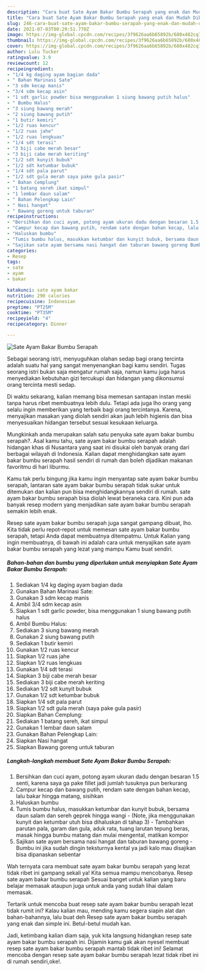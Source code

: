 ```yaml
---
description: "Cara buat Sate Ayam Bakar Bumbu Serapah yang enak dan Mudah Dibuat"
title: "Cara buat Sate Ayam Bakar Bumbu Serapah yang enak dan Mudah Dibuat"
slug: 246-cara-buat-sate-ayam-bakar-bumbu-serapah-yang-enak-dan-mudah-dibuat
date: 2021-07-03T00:29:51.770Z
image: https://img-global.cpcdn.com/recipes/3f9626aa6b65892b/680x482cq70/sate-ayam-bakar-bumbu-serapah-foto-resep-utama.jpg
thumbnail: https://img-global.cpcdn.com/recipes/3f9626aa6b65892b/680x482cq70/sate-ayam-bakar-bumbu-serapah-foto-resep-utama.jpg
cover: https://img-global.cpcdn.com/recipes/3f9626aa6b65892b/680x482cq70/sate-ayam-bakar-bumbu-serapah-foto-resep-utama.jpg
author: Lulu Tucker
ratingvalue: 3.9
reviewcount: 12
recipeingredient:
- "1/4 kg daging ayam bagian dada"
- " Bahan Marinasi Sate"
- "3 sdm kecap manis"
- "3/4 sdm kecap asin"
- "1 sdt garlic powder bisa menggunakan 1 siung bawang putih halus"
- " Bumbu Halus"
- "3 siung bawang merah"
- "2 siung bawang putih"
- "1 butir kemiri"
- "1/2 ruas kencur"
- "1/2 ruas jahe"
- "1/2 ruas lengkuas"
- "1/4 sdt terasi"
- "3 biji cabe merah besar"
- "3 biji cabe merah keriting"
- "1/2 sdt kunyit bubuk"
- "1/2 sdt ketumbar bubuk"
- "1/4 sdt pala parut"
- "1/2 sdt gula merah saya pake gula pasir"
- " Bahan Cemplung"
- "1 batang sereh ikat simpul"
- "1 lembar daun salam"
- " Bahan Pelengkap Lain"
- " Nasi hangat"
- " Bawang goreng untuk taburan"
recipeinstructions:
- "Bersihkan dan cuci ayam, potong ayam ukuran dadu dengan besaran 1.5 senti, karena saya ga pake fillet jadi jumlah tusuknya pun berkurang"
- "Campur kecap dan bawang putih, rendam sate dengan bahan kecap, lalu bakar hingga matang, sisihkan"
- "Haluskan bumbu"
- "Tumis bumbu halus, masukkan ketumbar dan kunyit bubuk, bersama daun salam dan sereh geprek hingga wangi (Note, jika menggunakan kunyit dan ketumbar utuh bisa dihaluskan di tahap 3) Tambahkan parutan pala, garam dan gula, aduk rata, tuang larutan tepung beras, masak hingga bumbu matang dan mulai mengental, matikan kompor"
- "Sajikan sate ayam bersama nasi hangat dan taburan bawang goreng Bumbu ini jika sudah dingin teksturnya kental ya jadi kalo mau disajikan bisa dipanaskan sebentar"
categories:
- Resep
tags:
- sate
- ayam
- bakar

katakunci: sate ayam bakar 
nutrition: 290 calories
recipecuisine: Indonesian
preptime: "PT25M"
cooktime: "PT35M"
recipeyield: "4"
recipecategory: Dinner

---
```



![Sate Ayam Bakar Bumbu Serapah](https://img-global.cpcdn.com/recipes/3f9626aa6b65892b/680x482cq70/sate-ayam-bakar-bumbu-serapah-foto-resep-utama.jpg)

Sebagai seorang istri, menyuguhkan olahan sedap bagi orang tercinta adalah suatu hal yang sangat menyenangkan bagi kamu sendiri. Tugas seorang istri bukan saja mengatur rumah saja, namun kamu juga harus menyediakan kebutuhan gizi tercukupi dan hidangan yang dikonsumsi orang tercinta mesti sedap.

Di waktu  sekarang, kalian memang bisa memesan santapan instan meski tanpa harus ribet membuatnya lebih dulu. Tetapi ada juga lho orang yang selalu ingin memberikan yang terbaik bagi orang tercintanya. Karena, menyajikan masakan yang diolah sendiri akan jauh lebih higienis dan bisa menyesuaikan hidangan tersebut sesuai kesukaan keluarga. 



Mungkinkah anda merupakan salah satu penyuka sate ayam bakar bumbu serapah?. Asal kamu tahu, sate ayam bakar bumbu serapah adalah hidangan khas di Nusantara yang saat ini disukai oleh banyak orang dari berbagai wilayah di Indonesia. Kalian dapat menghidangkan sate ayam bakar bumbu serapah hasil sendiri di rumah dan boleh dijadikan makanan favoritmu di hari liburmu.

Kamu tak perlu bingung jika kamu ingin menyantap sate ayam bakar bumbu serapah, lantaran sate ayam bakar bumbu serapah tidak sukar untuk ditemukan dan kalian pun bisa menghidangkannya sendiri di rumah. sate ayam bakar bumbu serapah bisa diolah lewat beraneka cara. Kini pun ada banyak resep modern yang menjadikan sate ayam bakar bumbu serapah semakin lebih enak.

Resep sate ayam bakar bumbu serapah juga sangat gampang dibuat, lho. Kita tidak perlu repot-repot untuk memesan sate ayam bakar bumbu serapah, tetapi Anda dapat membuatnya ditempatmu. Untuk Kalian yang ingin membuatnya, di bawah ini adalah cara untuk menyajikan sate ayam bakar bumbu serapah yang lezat yang mampu Kamu buat sendiri.

<!--inarticleads1-->

##### Bahan-bahan dan bumbu yang diperlukan untuk menyiapkan Sate Ayam Bakar Bumbu Serapah:

1. Sediakan 1/4 kg daging ayam bagian dada
1. Gunakan  Bahan Marinasi Sate:
1. Gunakan 3 sdm kecap manis
1. Ambil 3/4 sdm kecap asin
1. Siapkan 1 sdt garlic powder, bisa menggunakan 1 siung bawang putih halus
1. Ambil  Bumbu Halus:
1. Sediakan 3 siung bawang merah
1. Gunakan 2 siung bawang putih
1. Sediakan 1 butir kemiri
1. Gunakan 1/2 ruas kencur
1. Siapkan 1/2 ruas jahe
1. Siapkan 1/2 ruas lengkuas
1. Gunakan 1/4 sdt terasi
1. Siapkan 3 biji cabe merah besar
1. Sediakan 3 biji cabe merah keriting
1. Sediakan 1/2 sdt kunyit bubuk
1. Gunakan 1/2 sdt ketumbar bubuk
1. Siapkan 1/4 sdt pala parut
1. Siapkan 1/2 sdt gula merah (saya pake gula pasir)
1. Siapkan  Bahan Cemplung:
1. Sediakan 1 batang sereh, ikat simpul
1. Gunakan 1 lembar daun salam
1. Gunakan  Bahan Pelengkap Lain:
1. Siapkan  Nasi hangat
1. Siapkan  Bawang goreng untuk taburan




<!--inarticleads2-->

##### Langkah-langkah membuat Sate Ayam Bakar Bumbu Serapah:

1. Bersihkan dan cuci ayam, potong ayam ukuran dadu dengan besaran 1.5 senti, karena saya ga pake fillet jadi jumlah tusuknya pun berkurang
1. Campur kecap dan bawang putih, rendam sate dengan bahan kecap, lalu bakar hingga matang, sisihkan
1. Haluskan bumbu
1. Tumis bumbu halus, masukkan ketumbar dan kunyit bubuk, bersama daun salam dan sereh geprek hingga wangi - (Note, jika menggunakan kunyit dan ketumbar utuh bisa dihaluskan di tahap 3) - Tambahkan parutan pala, garam dan gula, aduk rata, tuang larutan tepung beras, masak hingga bumbu matang dan mulai mengental, matikan kompor
1. Sajikan sate ayam bersama nasi hangat dan taburan bawang goreng - Bumbu ini jika sudah dingin teksturnya kental ya jadi kalo mau disajikan bisa dipanaskan sebentar




Wah ternyata cara membuat sate ayam bakar bumbu serapah yang lezat tidak ribet ini gampang sekali ya! Kita semua mampu mencobanya. Resep sate ayam bakar bumbu serapah Sesuai banget untuk kalian yang baru belajar memasak ataupun juga untuk anda yang sudah lihai dalam memasak.

Tertarik untuk mencoba buat resep sate ayam bakar bumbu serapah lezat tidak rumit ini? Kalau kalian mau, mending kamu segera siapin alat dan bahan-bahannya, lalu buat deh Resep sate ayam bakar bumbu serapah yang enak dan simple ini. Betul-betul mudah kan. 

Jadi, ketimbang kalian diam saja, yuk kita langsung hidangkan resep sate ayam bakar bumbu serapah ini. Dijamin kamu gak akan nyesel membuat resep sate ayam bakar bumbu serapah mantab tidak ribet ini! Selamat mencoba dengan resep sate ayam bakar bumbu serapah lezat tidak ribet ini di rumah sendiri,oke!.

